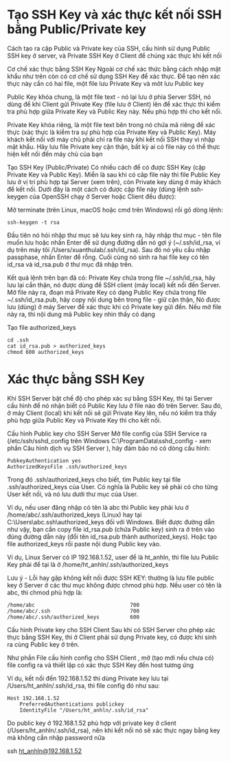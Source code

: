 # Tạo SSH Key và xác thực kết nối SSH bằng Public/Private key

Cách tạo ra cặp Public và Private key của SSH, cấu hình sử dụng Public SSH key ở server, và Private SSH Key ở Client để chúng xác thực khi kết nối

Cơ chế xác thực bằng SSH Key
Ngoài cơ chế xác thức bằng cách nhập mật khẩu như trên còn có cơ chế sử dụng SSH Key để xác thực. Để tạo nên xác thực này cần có hai file, một file lưu Private Key và môt lưu Public key

Public Key khóa chung, là một file text - nó lại lưu ở phía Server SSH, nó dùng để khi Client gửi Private Key (file lưu ở Client) lên để xác thực thì kiểm tra phù hợp giữa Private Key và Public Key này. Nếu phù hợp thì cho kết nối.

Private Key khóa riêng, là một file text bên trong nó chứa mã riêng để xác thực (xác thực là kiểm tra sự phù hợp của Private Key và Public Key). 
Máy khách kết nối với máy chủ phải chỉ ra file này khi kết nối SSH thay vì nhập mật khẩu. Hãy lưu file Private key cận thận, bất kỳ ai có file này có thể thực hiện kết nối đến máy chủ của bạn

Tạo SSH Key (Public/Private)
Có nhiều cách để có được SSH Key (cặp Private Key và Public Key). Miễn là sau khi có căp file này thì file Public Key lưu ở vị trí phù hợp tại Server (xem trên), còn Private key dùng ở máy khách để kết nối. Dưới đây là một cách có được cặp file này (dùng lệnh ssh-keygen của OpenSSH chạy ở Server hoặc Client đều được):

Mở terminate (trên Linux, macOS hoặc cmd trên Windows) rồi gõ dòng lệnh:
```
ssh-keygen -t rsa
```
Đầu tiên nó hỏi nhập thư mục sẽ lưu key sinh ra, hãy nhập thư mục - tên file muốn lưu hoặc nhấn Enter để sử dụng đường dẫn nó gợi ý (~/.ssh/id_rsa, ví dụ trên máy tôi /Users/xuanthulab/.ssh/id_rsa). Sau đó nó yêu cầu nhập passphase, nhấn Enter để rỗng. Cuối cùng nó sinh ra hai file key có tên id_rsa và id_rsa.pub ở thư mục đã nhập trên.

Kết quả lệnh trên bạn đã có:
Private Key chứa trong file ~/.ssh/id_rsa, hãy lưu lại cẩn thận, nó được dùng để SSH client (máy local) kết nối đến Server. Mở file này ra, đoạn mã Private Key có dạng
Public Key chứa trong file ~/.ssh/id_rsa.pub, hãy copy nội dung bên trong file - giữ cận thận, Nó được lưu (dùng) ở máy Server để xác thực khi có Private key gửi đến. Nếu mở file này ra, thì nội dung mã Public key nhìn thấy có dạng

Tạo file authorized_keys
```
cd .ssh
cat id_rsa.pub > authorized_keys
chmod 600 authorized_keys 
```

# Xác thực bằng SSH Key
Khi SSH Server bật chế độ cho phép xác sự bằng SSH Key, thì tại Server cấu hình để nó nhận biết có Public Key lưu ở file nào đó trên Server. Sau đó, ở máy Client (local) khi kết nối sẽ gửi Private Key lên, nếu nó kiểm tra thấy phù hợp giữa Public Key và Private Key thì cho kết nối.

Cấu hình Public key cho SSH Server
Mở file config của SSH Service ra (/etc/ssh/sshd_config trên Windows C:\ProgramData\sshd_config - xem phần Câu hình dịch vụ SSH Server ), hãy đảm bảo nó có dòng cấu hình:
```
PubkeyAuthentication yes
AuthorizedKeysFile .ssh/authorized_keys
```
Trong đó .ssh/authorized_keys cho biết, tìm Public key tại file .ssh/authorized_keys của User. Có nghĩa là Public key sẽ phải có cho từng User kết nối, và nó lưu dưới thư mục của User.

Ví dụ, nếu user đăng nhập có tên là abc thì Public key phải lưu ở /home/abc/.ssh/authorized_keys (Linux) hay tại C:\Users\abc\.ssh\authorized_keys đối với Windows. Biết được đường dẫn như vậy, bạn cần copy file id_rsa.pub (chứa Public key) sinh ra ở trên vào đúng đường dẫn này (đổi tên id_rsa.pub thành authorized_keys). Hoặc tạo file authorized_keys rồi paste nội dung Public key vào.

Ví dụ, Linux Server có IP 192.168.1.52, user để là ht_anhln, thì file lưu Public Key phải để tại là ở /home/ht_anhln/.ssh/authorized_keys

Lưu ý - Lỗi hay gặp không kết nối được SSH KEY: thường là lưu file public key ở Server ở các thư mục không được chmod phù hợp. Nếu user có tên là abc, thì chmod phù hợp là:
```
/home/abc                               700
/home/abc/.ssh                          700
/home/abc/.ssh/authorized_keys          600
```
Cấu hình Private key cho SSH Client
Sau khi có SSH Server cho phép xác thực bằng SSH Key, thì ở Client phải sử dụng Private key, có được khi sinh ra cùng Public key ở trên.

Như phần File cấu hình config cho SSH Client , mở (tạo mới nếu chưa có) file config ra và thiết lập có xác thực SSH Key đến host tương ứng

Ví dụ, kết nối đến 192.168.1.52 thì dùng Private key lưu tại /Users/ht_anhln/.ssh/id_rsa, thì file config đó như sau:
```
Host 192.168.1.52
    PreferredAuthentications publickey
    IdentityFile "/Users/ht_anhln/.ssh/id_rsa"
```
Do public key ở 192.168.1.52 phù hợp với private key ở client (/Users/ht_anhln/.ssh/id_rsa), nên khi kết nối nó sẽ xác thực ngay bằng key mà không cần nhập password nữa

ssh ht_anhln@192.168.1.52
